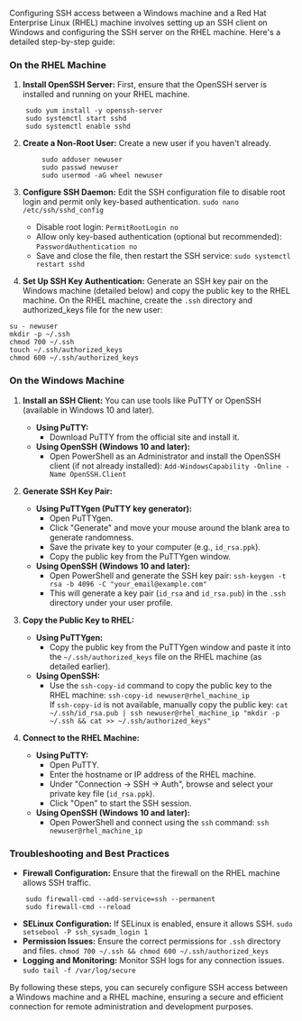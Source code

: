 Configuring SSH access between a Windows machine and a Red Hat Enterprise Linux (RHEL) machine involves setting up an SSH client on Windows and configuring the SSH server on the RHEL machine. Here's a detailed step-by-step guide:
### On the RHEL Machine
1. **Install OpenSSH Server:**
    First, ensure that the OpenSSH server is installed and running on your RHEL machine.
```
	sudo yum install -y openssh-server 
    sudo systemctl start sshd 
    sudo systemctl enable sshd
```
    
2. **Create a Non-Root User:**
    Create a new user if you haven't already.
```
		sudo adduser newuser 
        sudo passwd newuser 
        sudo usermod -aG wheel newuser
```

3. **Configure SSH Daemon:**
    Edit the SSH configuration file to disable root login and permit only key-based authentication.
    `sudo nano /etc/ssh/sshd_config`    
    - Disable root login:
        `PermitRootLogin no`        
    - Allow only key-based authentication (optional but recommended):
        `PasswordAuthentication no`
    - Save and close the file, then restart the SSH service:
            `sudo systemctl restart sshd`
            
4. **Set Up SSH Key Authentication:**
    Generate an SSH key pair on the Windows machine (detailed below) and copy the public key to the RHEL machine.
    On the RHEL machine, create the `.ssh` directory and authorized_keys file for the new user:
```	
su - newuser 
mkdir -p ~/.ssh 
chmod 700 ~/.ssh 
touch ~/.ssh/authorized_keys 
chmod 600 ~/.ssh/authorized_keys
```
### On the Windows Machine
1. **Install an SSH Client:**
    You can use tools like PuTTY or OpenSSH (available in Windows 10 and later).
    - **Using PuTTY:**
        - Download PuTTY from the official site and install it.
    - **Using OpenSSH (Windows 10 and later):**
        - Open PowerShell as an Administrator and install the OpenSSH client (if not already installed):
            `Add-WindowsCapability -Online -Name OpenSSH.Client`
            
2. **Generate SSH Key Pair:**    
    - **Using PuTTYgen (PuTTY key generator):**        
        - Open PuTTYgen.
        - Click "Generate" and move your mouse around the blank area to generate randomness.
        - Save the private key to your computer (e.g., `id_rsa.ppk`).
        - Copy the public key from the PuTTYgen window.
    - **Using OpenSSH (Windows 10 and later):**
        - Open PowerShell and generate the SSH key pair:
            `ssh-keygen -t rsa -b 4096 -C "your_email@example.com"`
        - This will generate a key pair (`id_rsa` and `id_rsa.pub`) in the `.ssh` directory under your user profile.

3. **Copy the Public Key to RHEL:**    
    - **Using PuTTYgen:**        
        - Copy the public key from the PuTTYgen window and paste it into the `~/.ssh/authorized_keys` file on the RHEL machine (as detailed earlier).
    - **Using OpenSSH:**        
        - Use the `ssh-copy-id` command to copy the public key to the RHEL machine:
            `ssh-copy-id newuser@rhel_machine_ip`            
            If `ssh-copy-id` is not available, manually copy the public key:
            `cat ~/.ssh/id_rsa.pub | ssh newuser@rhel_machine_ip "mkdir -p ~/.ssh && cat >> ~/.ssh/authorized_keys"`
            
4. **Connect to the RHEL Machine:**
    - **Using PuTTY:**
        - Open PuTTY.
        - Enter the hostname or IP address of the RHEL machine.
        - Under "Connection -> SSH -> Auth", browse and select your private key file (`id_rsa.ppk`).
        - Click "Open" to start the SSH session.
    - **Using OpenSSH (Windows 10 and later):**
        - Open PowerShell and connect using the `ssh` command:
            `ssh newuser@rhel_machine_ip`
            
### Troubleshooting and Best Practices
- **Firewall Configuration:** Ensure that the firewall on the RHEL machine allows SSH traffic.
```
	sudo firewall-cmd --add-service=ssh --permanent 
    sudo firewall-cmd --reload 
```
- **SELinux Configuration:** If SELinux is enabled, ensure it allows SSH.
    `sudo setsebool -P ssh_sysadm_login 1`    
- **Permission Issues:** Ensure the correct permissions for `.ssh` directory and files.
    `chmod 700 ~/.ssh && chmod 600 ~/.ssh/authorized_keys`
- **Logging and Monitoring:** Monitor SSH logs for any connection issues.
    `sudo tail -f /var/log/secure`

By following these steps, you can securely configure SSH access between a Windows machine and a RHEL machine, ensuring a secure and efficient connection for remote administration and development purposes.